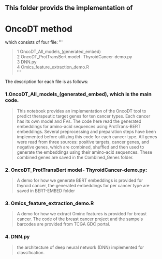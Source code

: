 ## This folder provids the implementation of 
# OncoDT method
which consists of four file:
'''
  > 1 OncoDT_All_models_(generated_embed)\
  > 2 OncoDT_ProtTransBert model- ThyroidCancer-demo.py\
  > 3 DNN.py\
  > 4 Omics_feature_extraction_demo.R\
'''
 
The description for each file is as follows:
### 1.OncoDT_All_models_(generated_embed), which is the main code.
>This notebook provides an implementation of the OncoDT tool to predict therapeutic target genes for ten cancer types.
>Each cancer has its own model and FVs. The code here read the generated embeddings for amino-acid sequences using ProtTrans-BERT embeddings. Several preprocessing and preparation steps have been implemented before utilizing this code for each cancer type. 
>All genes were read from three sources: positive targets, cancer genes, and negative genes, which are combined, shuffled and then used to generate the embeddings using their amino-acid sequences. These combined genes are saved in the Combined_Genes folder.

### 2. OncoDT_ProtTransBert model- ThyroidCancer-demo.py: 
> A demo for how we generate BERT embeddings is provided for thyroid cancer, the generated embeddings for per cancer type are saved in BERT-EMBED folder

### 3. Omics_feature_extraction_demo.R 
> A demo for how we extract Ominc features is provided for breast cancer. The code of the breast cancer project and the sampels barcodes are provided from TCGA GDC portal.

### 4. DNN.py
>the architecture of deep neural network (DNN) implemented for classification.
